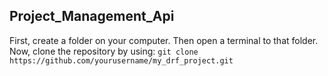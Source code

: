 ## Project_Management_Api

First, create a folder on your computer. Then open a terminal to that folder.
Now, clone the repository by using:
``` git clone https://github.com/yourusername/my_drf_project.git ```
